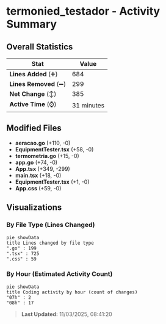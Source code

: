 # termonied_testador - Activity Summary 

## Overall Statistics

| Stat                   | Value                                                             |
| ---------------------- | ----------------------------------------------------------------- |
| **Lines Added** (➕)   | 684                                          |
| **Lines Removed** (➖) | 299                                        |
| **Net Change** (↕)    | 385                |
| **Active Time** (⌚)   | 31 minutes |


## Modified Files
- **aeracao.go** (+110, -0)
- **EquipmentTester.tsx** (+58, -0)
- **termometria.go** (+15, -0)
- **app.go** (+74, -0)
- **App.tsx** (+349, -299)
- **main.tsx** (+18, -0)
- **EquipmentTester.tsx** (+1, -0)
- **App.css** (+59, -0)

## Visualizations

### By File Type (Lines Changed)

```mermaid
pie showData
title Lines changed by file type
".go" : 199
".tsx" : 725
".css" : 59
```

### By Hour (Estimated Activity Count)

```mermaid
pie showData
title Coding activity by hour (count of changes)
"07h" : 2
"08h" : 17
```


> **Last Updated:** 11/03/2025, 08:41:20